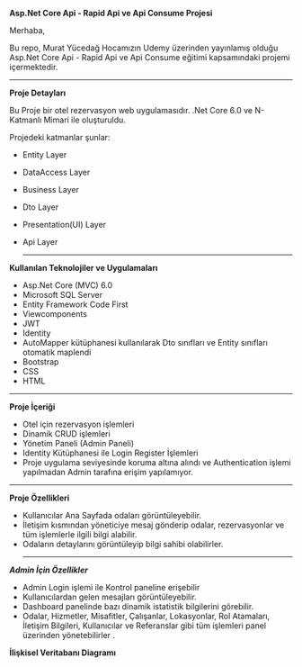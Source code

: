 **Asp.Net Core Api - Rapid Api ve Api Consume Projesi**

Merhaba,

Bu repo, Murat Yücedağ Hocamızın Udemy üzerinden yayınlamış olduğu Asp.Net Core Api - Rapid Api ve Api Consume eğitimi kapsamındaki projemi içermektedir.

___________________________________________

  **Proje Detayları**

Bu Proje bir otel rezervasyon web uygulamasıdır. .Net Core 6.0 ve N-Katmanlı Mimari ile oluşturuldu. 

Projedeki katmanlar şunlar:

- Entity Layer

- DataAccess Layer

- Business Layer

- Dto Layer

- Presentation(UI) Layer

- Api Layer

  _______________________________________

**Kullanılan Teknolojiler ve Uygulamaları**

- Asp.Net Core (MVC) 6.0
- Microsoft SQL Server
- Entity Framework Code First
- Viewcomponents
- JWT
- Identity
- AutoMapper kütüphanesi kullanılarak Dto sınıfları ve Entity sınıfları otomatik maplendi
- Bootstrap
- CSS
- HTML
_______________________________________



**Proje İçeriği**

- Otel için rezervasyon işlemleri
- Dinamik CRUD işlemleri
- Yönetim Paneli (Admin Paneli)
- Identity Kütüphanesi ile Login Register İşlemleri
- Proje uygulama seviyesinde koruma altına alındı ve Authentication işlemi yapılmadan Admin tarafına erişim yapılamıyor.

_______________________________________



**Proje Özellikleri**

- Kullanıcılar Ana Sayfada odaları görüntüleyebilir.
- İletişim kısmından yöneticiye mesaj gönderip odalar, rezervasyonlar ve tüm işlemlerle ilgili bilgi alabilir.
- Odaların detaylarını görüntüleyip bilgi sahibi olabilirler.
  ______________________________________



 _**Admin İçin Özellikler**_

- Admin Login işlemi ile Kontrol paneline erişebilir
- Kullanıcılardan gelen mesajları görüntüleyebilir.
- Dashboard panelinde bazı dinamik istatistik bilgilerini görebilir.
- Odalar, Hizmetler, Misafitler, Çalışanlar, Lokasyonlar, Rol Atamaları,
  İletişim Bilgileri, Kullanıcılar ve Referanslar gibi tüm işlemleri panel üzerinden yönetebilirler .


**İlişkisel Veritabanı Diagramı**
